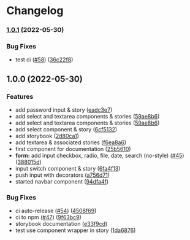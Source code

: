 # Changelog

### [1.0.1](https://github.com/SecretHouseGame/ngx-design-system/compare/v1.0.0...v1.0.1) (2022-05-30)


### Bug Fixes

* test ci ([#58](https://github.com/SecretHouseGame/ngx-design-system/issues/58)) ([36c22f8](https://github.com/SecretHouseGame/ngx-design-system/commit/36c22f8e66cc1fc2f1330174c0d834bd3caabe97))

## 1.0.0 (2022-05-30)


### Features

* add password input & story ([eadc3e7](https://github.com/SecretHouseGame/ngx-design-system/commit/eadc3e7b5f7c9daf471225066c6ec31ef7d10d84))
* add select and textarea components & stories ([59ae8b6](https://github.com/SecretHouseGame/ngx-design-system/commit/59ae8b670e5256f0b093b4401845b4ad791ae4e3))
* add select and textarea components & stories  ([59ae8b6](https://github.com/SecretHouseGame/ngx-design-system/commit/59ae8b670e5256f0b093b4401845b4ad791ae4e3))
* add select component & story ([6cf5132](https://github.com/SecretHouseGame/ngx-design-system/commit/6cf5132c7e2ce27ced20ce296e9d02b884fe18f9))
* add storybook ([2d80ca1](https://github.com/SecretHouseGame/ngx-design-system/commit/2d80ca1846d41d5ab60006d264ee548425c4d8f2))
* add textarea & associated stories ([f6ea8a6](https://github.com/SecretHouseGame/ngx-design-system/commit/f6ea8a6480c8ba0d7dc541fe26e38e491fd820a8))
* first component for documentation ([25b5610](https://github.com/SecretHouseGame/ngx-design-system/commit/25b561096aabf60211cf43d082088176c4e66b86))
* **form:** add input checkbox, radio, file, date, search (no-style) ([#45](https://github.com/SecretHouseGame/ngx-design-system/issues/45)) ([388015d](https://github.com/SecretHouseGame/ngx-design-system/commit/388015dd9572a3f1dfa15208d2fba8cec49c5855))
* input switch component & story ([6fa4f13](https://github.com/SecretHouseGame/ngx-design-system/commit/6fa4f1387e7e2b11bd7b848e629857a4615a56bc))
* push input with decorators ([a756d71](https://github.com/SecretHouseGame/ngx-design-system/commit/a756d715b39070577f9338572fdd28c555095759))
* started navbar component ([94dfa4f](https://github.com/SecretHouseGame/ngx-design-system/commit/94dfa4f209aecd0f769485c9c4e67ecd492057d4))


### Bug Fixes

* ci auto-release ([#54](https://github.com/SecretHouseGame/ngx-design-system/issues/54)) ([4508f69](https://github.com/SecretHouseGame/ngx-design-system/commit/4508f696a9c165475f7085ac8584faeb5acc2b05))
* ci to npm ([#47](https://github.com/SecretHouseGame/ngx-design-system/issues/47)) ([9f63bc9](https://github.com/SecretHouseGame/ngx-design-system/commit/9f63bc991b1f3f3cf52f9b63ed721bc230ac5d33))
* storybook documentation ([e33f9cd](https://github.com/SecretHouseGame/ngx-design-system/commit/e33f9cd04b0c0b3ab8ceba01a6d0e354d61fcea7))
* test use component wrapper in story ([1da6876](https://github.com/SecretHouseGame/ngx-design-system/commit/1da6876022a825b397474b5fdd2528c4346c28b2))
